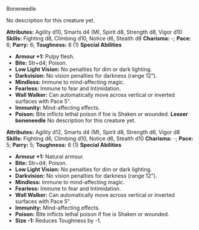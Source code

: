 Boneneedle

No description for this creature yet.

**Attributes:** Agility d10, Smarts d4 (M), Spirit d8, Strength d8,
Vigor d10
**Skills:** Fighting d8, Climbing d10, Notice d6, Stealth d8
**Charisma:** -; **Pace:** 6; **Parry:** 6; **Toughness:** 8 (1)
**Special Abilities**
- **Armour +1:** Pulpy flesh.
- **Bite:** Str+d4; Poison.
- **Low Light Vision:** No penalties for dim or dark lighting.
- **Darkvision:** No vision penalties for darkness (range 12").
- **Mindless:** Immune to mind-affecting magic.
- **Fearless:** Immune to fear and Intimidation.
- **Wall Walker:** Can automatically move across vertical or inverted
surfaces with Pace 5".
- **Immunity:** Mind-affecting effects.
- **Poison:** Bite inflicts lethal poison if foe is Shaken or wounded.
**Lesser boneneedle**
No description for this creature yet.

**Attributes:** Agility d12, Smarts d4 (M), Spirit d8, Strength d6,
Vigor d8
**Skills:** Fighting d6, Climbing d10, Notice d6, Stealth d10
**Charisma:** -; **Pace:** 5; **Parry:** 5; **Toughness:** 6 (1)
**Special Abilities**
- **Armour +1:** Natural armour.
- **Bite:** Str+d4; Poison.
- **Low Light Vision:** No penalties for dim or dark lighting.
- **Darkvision:** No vision penalties for darkness (range 12").
- **Mindless:** Immune to mind-affecting magic.
- **Fearless:** Immune to fear and Intimidation.
- **Wall Walker:** Can automatically move across vertical or inverted
surfaces with Pace 5".
- **Immunity:** Mind-affecting effects.
- **Poison:** Bite inflicts lethal poison if foe is Shaken or wounded.
- **Size -1:** Reduces Toughness by -1.

